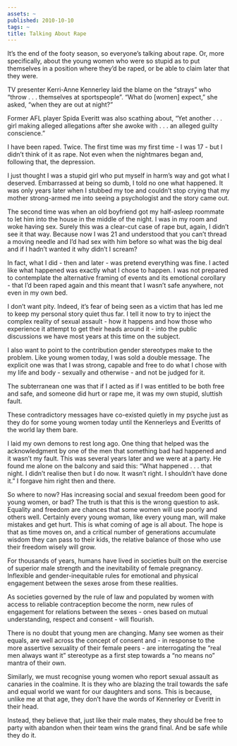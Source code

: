 ```yaml
---
assets: ~
published: 2010-10-10
tags: ~
title: Talking About Rape
---
```

It’s the end of the footy season, so everyone’s talking about rape. Or,
more specifically, about the young women who were so stupid as to put
themselves in a position where they’d be raped, or be able to claim
later that they were.

TV presenter Kerri-Anne Kennerley laid the blame on the “strays” who
“throw . . . themselves at sportspeople”. “What do [women] expect,” she
asked, “when they are out at night?”

Former AFL player Spida Everitt was also scathing about, “Yet another .
. . girl making alleged allegations after she awoke with . . . an
alleged guilty conscience.”

I have been raped. Twice. The first time was my first time - I was 17 -
but I didn’t think of it as rape. Not even when the nightmares began
and, following that, the depression.

I just thought I was a stupid girl who put myself in harm’s way and got
what I deserved. Embarrassed at being so dumb, I told no one what
happened. It was only years later when I stubbed my toe and couldn’t
stop crying that my mother strong-armed me into seeing a psychologist
and the story came out.

The second time was when an old boyfriend got my half-asleep roommate to
let him into the house in the middle of the night. I was in my room and
woke having sex. Surely this was a clear-cut case of rape but, again, I
didn’t see it that way. Because now I was 21 and understood that you
can’t thread a moving needle and I’d had sex with him before so what was
the big deal and if I hadn’t wanted it why didn’t I scream?

In fact, what I did - then and later - was pretend everything was fine.
I acted like what happened was exactly what I chose to happen. I was not
prepared to contemplate the alternative framing of events and its
emotional corollary - that I’d been raped again and this meant that I
wasn’t safe anywhere, not even in my own bed.

I don’t want pity. Indeed, it’s fear of being seen as a victim that has
led me to keep my personal story quiet thus far. I tell it now to try to
inject the complex reality of sexual assault - how it happens and how
those who experience it attempt to get their heads around it - into the
public discussions we have most years at this time on the subject.

I also want to point to the contribution gender stereotypes make to the
problem. Like young women today, I was sold a double message. The
explicit one was that I was strong, capable and free to do what I chose
with my life and body - sexually and otherwise - and not be judged for
it.

The subterranean one was that if I acted as if I was entitled to be both
free and safe, and someone did hurt or rape me, it was my own stupid,
sluttish fault.

These contradictory messages have co-existed quietly in my psyche just
as they do for some young women today until the Kennerleys and Everitts
of the world lay them bare.

I laid my own demons to rest long ago. One thing that helped was the
acknowledgment by one of the men that something bad had happened and it
wasn’t my fault. This was several years later and we were at a party. He
found me alone on the balcony and said this: “What happened . . . that
night. I didn’t realise then but I do now. It wasn’t right. I shouldn’t
have done it.” I forgave him right then and there.

So where to now? Has increasing social and sexual freedom been good for
young women, or bad? The truth is that this is the wrong question to
ask. Equality and freedom are chances that some women will use poorly
and others well. Certainly every young woman, like every young man, will
make mistakes and get hurt. This is what coming of age is all about. The
hope is that as time moves on, and a critical number of generations
accumulate wisdom they can pass to their kids, the relative balance of
those who use their freedom wisely will grow.

For thousands of years, humans have lived in societies built on the
exercise of superior male strength and the inevitability of female
pregnancy. Inflexible and gender-inequitable rules for emotional and
physical engagement between the sexes arose from these realities.

As societies governed by the rule of law and populated by women with
access to reliable contraception become the norm, new rules of
engagement for relations between the sexes - ones based on mutual
understanding, respect and consent - will flourish.

There is no doubt that young men are changing. Many see women as their
equals, are well across the concept of consent and - in response to the
more assertive sexuality of their female peers - are interrogating the
“real men always want it” stereotype as a first step towards a “no means
no” mantra of their own.

Similarly, we must recognise young women who report sexual assault as
canaries in the coalmine. It is they who are blazing the trail towards
the safe and equal world we want for our daughters and sons. This is
because, unlike me at that age, they don’t have the words of Kennerley
or Everitt in their head.

Instead, they believe that, just like their male mates, they should be
free to party with abandon when their team wins the grand final. And be
safe while they do it.
